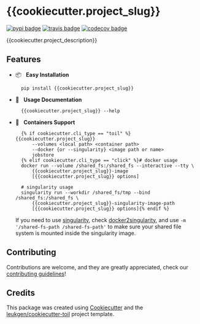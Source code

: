 # {{cookiecutter.project_slug}}

[![pypi badge][pypi_badge]][pypi_base]
[![travis badge][travis_badge]][travis_base]
[![codecov badge][codecov_badge]][codecov_base]

{{cookiecutter.project_description}}

## Features

* 📦 &nbsp; **Easy Installation**

        pip install {{cookiecutter.project_slug}}

* 🍉 &nbsp; **Usage Documentation**

        {{cookiecutter.project_slug}} --help

* 🐳 &nbsp; **Containers Support**

        {% if cookiecutter.cli_type == "toil" %}{{cookiecutter.project_slug}}
            --volumes <local path> <container path>
            --docker {or --singularity} <image path or name>
            jobstore
        {% elif cookiecutter.cli_type == "click" %}# docker usage
        docker run --volume /shared_fs:/shared_fs --interactive --tty \
            {{cookiecutter.project_slug}}-image
            [{{cookiecutter.project_slug}} options]

        # singularity usage
        singularity run --workdir /shared_fs/tmp --bind /shared_fs:/shared_fs \
            {{cookiecutter.project_slug}}-singularity-image-path
            [{{cookiecutter.project_slug}} options]{% endif %}

    If you need to use [singularity], check [docker2singularity], and use `-m '/shared-fs-path /shared-fs-path'` to make sure your shared file system is mounted inside the singularity image.

## Contributing

Contributions are welcome, and they are greatly appreciated, check our [contributing guidelines](CONTROBUTING.md)!

## Credits

This package was created using [Cookiecutter] and the
[leukgen/cookiecutter-toil] project template.

<!-- References -->
[singularity]: http://singularity.lbl.gov/
[docker2singularity]: https://github.com/singularityware/docker2singularity
[cookiecutter]: https://github.com/audreyr/cookiecutter
[leukgen/cookiecutter-toil]: https://github.com/leukgen/cookiecutter-toil

<!-- Badges -->
[codecov_badge]: https://codecov.io/gh/{{cookiecutter.github_account}}/{{cookiecutter.project_slug}}/branch/master/graph/badge.svg
[codecov_base]: https://codecov.io/gh/{{cookiecutter.github_account}}/{{cookiecutter.project_slug}}
[pypi_badge]: https://img.shields.io/pypi/v/{{cookiecutter.project_slug}}.svg
[pypi_base]: https://pypi.python.org/pypi/{{cookiecutter.project_slug}}
[travis_badge]: https://img.shields.io/travis/{{cookiecutter.github_account}}/{{cookiecutter.project_slug}}.svg
[travis_base]: https://travis-ci.org/{{cookiecutter.github_account}}/{{cookiecutter.project_slug}}
